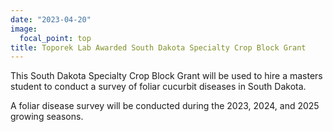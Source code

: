 ```yaml
---
date: "2023-04-20"
image: 
  focal_point: top
title: Toporek Lab Awarded South Dakota Specialty Crop Block Grant
---
```


This South Dakota Specialty Crop Block Grant will be used to hire a masters student to conduct a survey of foliar cucurbit diseases in South Dakota.

<!--more-->

A foliar disease survey will be conducted during the 2023, 2024, and 2025 growing seasons. 

